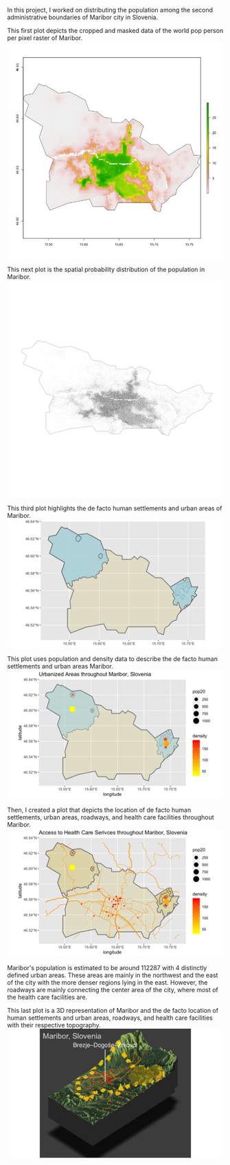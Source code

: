 In this project, I worked on distributing the population among the second administrative boundaries of Maribor city in Slovenia.

This first plot depicts the cropped and masked data of the world pop person per pixel raster of Maribor.
![](maribor_pop20.png)

This next plot is the spatial probability distribution of the population in Maribor. 
![](maribor_pipo.png)

This third plot highlights the de facto human settlements and urban areas of Maribor. 
![](urban_areas.png)

This plot uses population and density data to describe the de facto human settlements and urban areas Maribor.
![](mariborurbanizedareas.png)

Then, I created a plot that depicts the location of de facto human settlements, urban areas, roadways, and health care facilities throughout Maribor.
![](mariborhcfs.png)

Maribor's population is estimated to be around 112287 with 4 distinctly defined urban areas. These areas are mainly in the northwest and the east of the city with the more denser regions lying in the east. However, the roadways are mainly connecting the center area of the city, where most of the health care facilities are.

This last plot is a 3D representation of Maribor and the de facto location of human settlements and urban areas, roadways, and health care facilities with their respective topography.
![](maribor3d.png)

